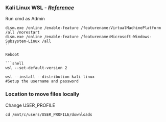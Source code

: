 ### Kali Linux WSL - [_Reference_](https://www.kali.org/docs/wsl/wsl-preparations/#dism)


Run cmd as Admin

```shell
dism.exe /online /enable-feature /featurename:VirtualMachinePlatform /all /norestart
dism.exe /online /enable-feature /featurename:Microsoft-Windows-Subsystem-Linux /all
``

Reboot

```shell
wsl --set-default-version 2
```

```shell
wsl --install --distribution kali-linux
#Setup the username and password
```

### Location to move files locally

Change USER_PROFILE

```shell
cd /mnt/c/users/USER_PROFILE/downloads
```
